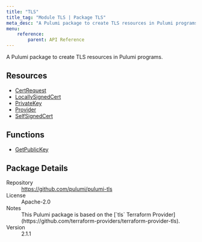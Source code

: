 ```yaml
---
title: "TLS"
title_tag: "Module TLS | Package TLS"
meta_desc: "A Pulumi package to create TLS resources in Pulumi programs."
menu:
    reference:
        parent: API Reference
---
```


<!-- WARNING: this file was generated by Pulumi Docs Generator. -->
<!-- Do not edit by hand unless you're certain you know what you are doing! -->

A Pulumi package to create TLS resources in Pulumi programs.

<h2 id="resources">Resources</h2>
<ul class="api">
    <li><a href="certrequest" title="CertRequest"><span class="symbol resource"></span>CertRequest</a></li>
    <li><a href="locallysignedcert" title="LocallySignedCert"><span class="symbol resource"></span>LocallySignedCert</a></li>
    <li><a href="privatekey" title="PrivateKey"><span class="symbol resource"></span>PrivateKey</a></li>
    <li><a href="provider" title="Provider"><span class="symbol resource"></span>Provider</a></li>
    <li><a href="selfsignedcert" title="SelfSignedCert"><span class="symbol resource"></span>SelfSignedCert</a></li>
</ul>

<h2 id="functions">Functions</h2>
<ul class="api">
    <li><a href="getpublickey" title="GetPublicKey"><span class="symbol function"></span>GetPublicKey</a></li>
</ul>

<h2 id="package-details">Package Details</h2>
<dl class="package-details">
	<dt>Repository</dt>
	<dd><a href="https://github.com/pulumi/pulumi-tls">https://github.com/pulumi/pulumi-tls</a></dd>
	<dt>License</dt>
	<dd>Apache-2.0</dd>
	<dt>Notes</dt>
	<dd>This Pulumi package is based on the [`tls` Terraform Provider](https://github.com/terraform-providers/terraform-provider-tls).</dd>
	<dt>Version</dt>
	<dd>2.1.1</dd>
</dl>

